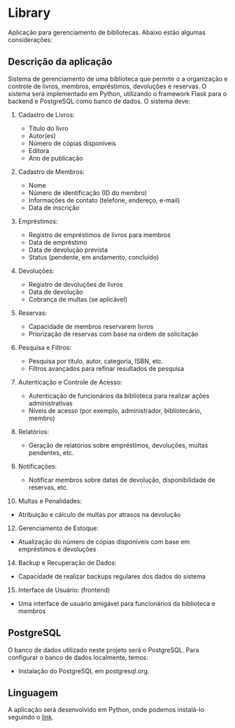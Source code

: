 # Library

Aplicação para gerenciamento de bibliotecas. Abaixo estão algumas considerações:

## Descrição da aplicação

Sistema de gerenciamento de uma biblioteca que permite o a organização e controle de livros, membros, empréstimos, devoluções e reservas. O sistema será implementado em Python, utilizando o framework Flask para o backend e PostgreSQL como banco de dados. O sistema deve:

1. Cadastro de Livros:
   - Título do livro
   - Autor(es)
   - Número de cópias disponíveis
   - Editora
   - Ano de publicação

2. Cadastro de Membros:
   - Nome
   - Número de identificação (ID do membro)
   - Informações de contato (telefone, endereço, e-mail)
   - Data de inscrição

3. Empréstimos:
   - Registro de empréstimos de livros para membros
   - Data de empréstimo
   - Data de devolução prevista
   - Status (pendente, em andamento, concluído)

4. Devoluções:
   - Registro de devoluções de livros
   - Data de devolução
   - Cobrança de multas (se aplicável)

5. Reservas:
   - Capacidade de membros reservarem livros
   - Priorização de reservas com base na ordem de solicitação

6. Pesquisa e Filtros:
   - Pesquisa por título, autor, categoria, ISBN, etc.
   - Filtros avançados para refinar resultados de pesquisa

7. Autenticação e Controle de Acesso:
   - Autenticação de funcionários da biblioteca para realizar ações administrativas
   - Níveis de acesso (por exemplo, administrador, bibliotecário, membro)

8. Relatórios:
   - Geração de relatórios sobre empréstimos, devoluções, multas pendentes, etc.

9. Notificações:
   - Notificar membros sobre datas de devolução, disponibilidade de reservas, etc.

10. Multas e Penalidades:
   - Atribuição e cálculo de multas por atrasos na devolução

12. Gerenciamento de Estoque:
   - Atualização do número de cópias disponíveis com base em empréstimos e devoluções

14. Backup e Recuperação de Dados:
   - Capacidade de realizar backups regulares dos dados do sistema

15. Interface de Usuário: (frontend)
   - Uma interface de usuário amigável para funcionários da biblioteca e membros

## PostgreSQL

O banco de dados utilizado neste projeto será o PostgreSQL. Para configurar o banco de dados localmente, temos:

- Instalação do PostgreSQL em postgresql.org.

## Linguagem

A aplicação será desenvolvido em Python, onde podemos instalá-lo seguindo o [link](https://python.org.br/instalacao-linux/).
